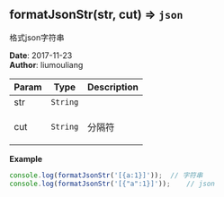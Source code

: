 ## formatJsonStr(str, cut) ⇒ <code>json</code>
<p>格式json字符串</p>

**Date**: 2017-11-23  
**Author**: liumouliang  

| Param | Type | Description |
| --- | --- | --- |
| str | <code>String</code> |  |
| cut | <code>String</code> | <p>分隔符</p> |

**Example**  
```javascript
console.log(formatJsonStr('[{a:1}]'));	// 字符串console.log(formatJsonStr('[{"a":1}]'));	// json
```
